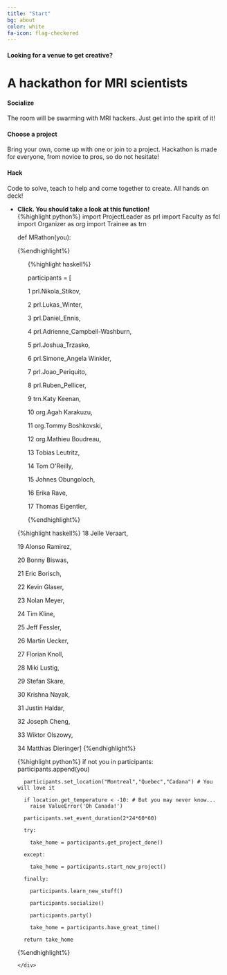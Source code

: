 ```yaml
---
title: "Start"
bg: about
color: white
fa-icon: flag-checkered
---
```


#### Looking for a venue to get creative?

# A hackathon for MRI scientists
<div class="row features">
  <div class="col s12 m4 feature">
    <i class="fa fa-comments-o fa-4x">
    </i>
    <h4> Socialize </h4>
    <p class="feature-description"> The room will be swarming with MRI hackers. Just get into the spirit of it! </p>
  </div>
  <div class="col s12 m4 feature">
    <i class="fa fa-laptop fa-4x">
    </i>
    <h4> Choose a project </h4>
    <p class="feature-description"> Bring your own, come up with one or join to a project. Hackathon is made for everyone, from novice to pros, so do not hesitate!  </p>
  </div>
  <div class="col s12 m4 feature">
    <i class="fa fa-terminal fa-4x">
    </i>
    <h4> Hack </h4>
    <p class="feature-description"> Code to solve, teach to help and come together to create. All hands on deck!</p>
  </div>
</div>

<ul class="challenge collapsible" data-collapsible="accordion">
  <li>
    <div class="challenge-title collapsible-header"><i class="fa fa-terminal fa-5x"></i><b>Click. You should take a look at this function!</b></div>
    <div class="challenge-body collapsible-body">
     
<div class="row">

<div class="col s12 feature2">
{%highlight python%}
import ProjectLeader as prl
import Faculty  as fcl
import Organizer as org
import Trainee as trn 

def MRathon(you):

{%endhighlight%}
</div>
  
<div class="col s6 feature2">
  <ul>
  {%highlight haskell%}

  participants = [

  1  prl.Nikola_Stikov,

  2  prl.Lukas_Winter,

  3  prl.Daniel_Ennis,

  4  prl.Adrienne_Campbell-Washburn,

  5  prl.Joshua_Trzasko,

  6  prl.Simone_Angela Winkler,

  7  prl.Joao_Periquito,

  8  prl.Ruben_Pellicer,

  9  trn.Katy Keenan,

  10 org.Agah Karakuzu,

  11 org.Tommy Boshkovski,

  12 org.Mathieu Boudreau,

  13 Tobias Leutritz,

  14 Tom O'Reilly,

  15 Johnes Obungoloch,

  16 Erika Rave,

  17 Thomas Eigentler,

  {%endhighlight%}
  </ul>

  </div>
  <div class="col s6 feature2">
 {%highlight haskell%}
  18 Jelle Veraart,

  19 Alonso Ramirez,

  20 Bonny Biswas,

  21 Eric Borisch,

  22 Kevin Glaser,

  23 Nolan Meyer,

  24 Tim Kline,

  25 Jeff Fessler,

  26 Martin Uecker,

  27 Florian Knoll,

  28 Miki Lustig,

  29 Stefan Skare,

  30 Krishna Nayak,

  31 Justin Haldar,

  32 Joseph Cheng,

  33 Wiktor Olszowy,

  34 Matthias Dieringer]
  {%endhighlight%}
  </div>

  <div class="col s12 feature2">
{%highlight python%}
      if not you in participants: 
        participants.append(you)

      participants.set_location("Montreal","Quebec","Cadana") # You will love it
      
      if location.get_temperature < -10: # But you may never know... 
        raise ValueError('Oh Canada!')

      participants.set_event_duration(2*24*60*60) 
      
      try:
        
        take_home = participants.get_project_done() 
      
      except:
       
        take_home = participants.start_new_project()
     
      finally:
        
        participants.learn_new_stuff()

        participants.socialize() 

        participants.party() 

        take_home = participants.have_great_time()  
      
      return take_home 

{%endhighlight%}
</div>
    
  </div>

    
     
    </div>
  </li>
</ul>
